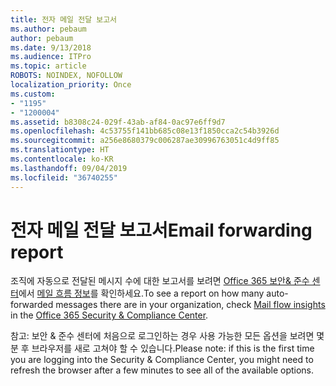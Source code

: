 ```yaml
---
title: 전자 메일 전달 보고서
ms.author: pebaum
author: pebaum
ms.date: 9/13/2018
ms.audience: ITPro
ms.topic: article
ROBOTS: NOINDEX, NOFOLLOW
localization_priority: Once
ms.custom:
- "1195"
- "1200004"
ms.assetid: b8308c24-029f-43ab-af84-0ac97e6ff9d7
ms.openlocfilehash: 4c53755f141bb685c08e13f1850cca2c54b3926d
ms.sourcegitcommit: a256e8680379c006287ae30996763051c4d9ff85
ms.translationtype: HT
ms.contentlocale: ko-KR
ms.lasthandoff: 09/04/2019
ms.locfileid: "36740255"
---
```

# <a name="email-forwarding-report"></a><span data-ttu-id="d4c6a-102">전자 메일 전달 보고서</span><span class="sxs-lookup"><span data-stu-id="d4c6a-102">Email forwarding report</span></span>

<span data-ttu-id="d4c6a-103">조직에 자동으로 전달된 메시지 수에 대한 보고서를 보려면 [Office 365 보안&amp; 준수 센터](https://protection.office.com/#/homepage)에서 [메일 흐름 정보](https://docs.microsoft.com//office365/securitycompliance/mail-flow-insights-v2)를 확인하세요.</span><span class="sxs-lookup"><span data-stu-id="d4c6a-103">To see a report on how many auto-forwarded messages there are in your organization, check [Mail flow insights](https://docs.microsoft.com//office365/securitycompliance/mail-flow-insights-v2) in the [Office 365 Security &amp; Compliance Center](https://protection.office.com/#/homepage).</span></span>
  
<span data-ttu-id="d4c6a-104">참고: 보안 &amp; 준수 센터에 처음으로 로그인하는 경우 사용 가능한 모든 옵션을 보려면 몇 분 후 브라우저를 새로 고쳐야 할 수 있습니다.</span><span class="sxs-lookup"><span data-stu-id="d4c6a-104">Please note: if this is the first time you are logging into the Security &amp; Compliance Center, you might need to refresh the browser after a few minutes to see all of the available options.</span></span>
  